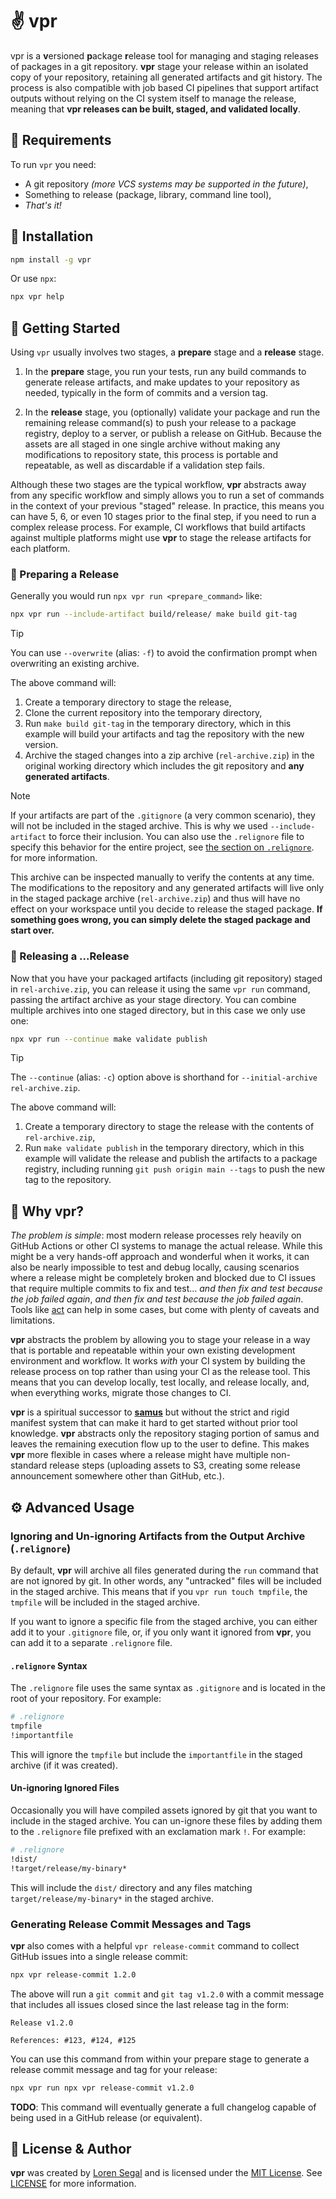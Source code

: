 # ✌️ vpr

vpr is a **v**ersioned **p**ackage **r**elease tool for managing and staging releases of packages in a git repository.
**vpr** stage your release within an isolated copy of your repository, retaining all generated artifacts and git
history. The process is also compatible with job based CI pipelines that support artifact outputs without relying on the
CI system itself to manage the release, meaning that **vpr releases can be built, staged, and validated locally**.

## 📃 Requirements

To run `vpr` you need:

- A git repository _(more VCS systems may be supported in the future)_,
- Something to release (package, library, command line tool),
- _That's it!_

## 💽 Installation

```sh
npm install -g vpr
```

Or use `npx`:

```sh
npx vpr help
```

## 👋 Getting Started

Using `vpr` usually involves two stages, a **prepare** stage and a **release** stage.

1. In the **prepare** stage, you run your tests, run any build commands to generate release artifacts, and make updates
   to your repository as needed, typically in the form of commits and a version tag.

2. In the **release** stage, you (optionally) validate your package and run the remaining release command(s) to push
   your release to a package registry, deploy to a server, or publish a release on GitHub. Because the assets are all
   staged in one single archive without making any modifications to repository state, this process is portable and
   repeatable, as well as discardable if a validation step fails.

Although these two stages are the typical workflow, **vpr** abstracts away from any specific workflow and simply allows
you to run a set of commands in the context of your previous "staged" release. In practice, this means you can have
5, 6, or even 10 stages prior to the final step, if you need to run a complex release process. For example, CI workflows
that build artifacts against multiple platforms might use **vpr** to stage the release artifacts for each platform.

### 🍳 Preparing a Release

Generally you would run `npx vpr run <prepare_command>` like:

```sh
npx vpr run --include-artifact build/release/ make build git-tag
```

> [!TIP]
> You can use `--overwrite` (alias: `-f`) to avoid the confirmation prompt when overwriting an existing archive.

The above command will:

1. Create a temporary directory to stage the release,
2. Clone the current repository into the temporary directory,
3. Run `make build git-tag` in the temporary directory, which in this example will build your artifacts and tag the
   repository with the new version.
4. Archive the staged changes into a zip archive (`rel-archive.zip`) in the original working directory which includes
   the git repository and **any generated artifacts**.

> [!NOTE]
> If your artifacts are part of the `.gitignore` (a very common scenario), they will not be included in the staged
> archive. This is why we used `--include-artifact` to force their inclusion. You can also use the `.relignore` file to
> specify this behavior for the entire project, see [the section on `.relignore`](#ignoring-and-un-ignoring-artifacts-from-the-output-archive-relignore).
> for more information.

This archive can be inspected manually to verify the contents at any time. The modifications to the repository and any
generated artifacts will live only in the staged package archive (`rel-archive.zip`) and thus will have no effect on
your workspace until you decide to release the staged package.
**If something goes wrong, you can simply delete the staged package and start over.**

### 🚀 Releasing a ...Release

Now that you have your packaged artifacts (including git repository) staged in `rel-archive.zip`, you can release it
using the same `vpr run` command, passing the artifact archive as your stage directory. You can combine multiple
archives into one staged directory, but in this case we only use one:

```sh
npx vpr run --continue make validate publish
```

> [!TIP]
> The `--continue` (alias: `-c`) option above is shorthand for `--initial-archive rel-archive.zip`.

The above command will:

1. Create a temporary directory to stage the release with the contents of `rel-archive.zip`,
2. Run `make validate publish` in the temporary directory, which in this example will validate the release and publish
   the artifacts to a package registry, including running `git push origin main --tags` to push the new tag to the
   repository.

## 🤔 Why **vpr**?

_The problem is simple_: most modern release processes rely heavily on GitHub Actions or other CI systems to manage
the actual release. While this might be a very hands-off approach and wonderful when it works, it can also be nearly
impossible to test and debug locally, causing scenarios where a release might be completely broken and blocked due to CI
issues that require multiple commits to fix and test... _and then fix and test because the job failed again_,
_and then fix and test because the job failed again_. Tools like [act](https://github.com/nektos/act) can help in
some cases, but come with plenty of caveats and limitations.

**vpr** abstracts the problem by allowing you to stage your release in a way that is portable and repeatable within your
own existing development environment and workflow. It works _with_ your CI system by building the release process on top
rather than using your CI as the release tool. This means that you can develop locally, test locally, and release
locally, and, when everything works, migrate those changes to CI.

**vpr** is a spiritual successor to [**samus**](https://github.com/lsegal/samus) but without the strict and rigid
manifest system that can make it hard to get started without prior tool knowledge. **vpr** abstracts only the repository
staging portion of samus and leaves the remaining execution flow up to the user to define. This makes **vpr** more
flexible in cases where a release might have multiple non-standard release steps (uploading assets to S3, creating some
release announcement somewhere other than GitHub, etc.).

## ⚙️ Advanced Usage

### Ignoring and Un-ignoring Artifacts from the Output Archive (`.relignore`)

By default, **vpr** will archive all files generated during the `run` command that are not ignored by git. In other words,
any "untracked" files will be included in the staged archive. This means that if you `vpr run touch tmpfile`, the `tmpfile`
will be included in the staged archive.

If you want to ignore a specific file from the staged archive, you can either add it to your `.gitignore` file, or, if
you only want it ignored from **vpr**, you can add it to a separate `.relignore` file.

#### `.relignore` Syntax

The `.relignore` file uses the same syntax as `.gitignore` and is located in the root of your repository. For example:

```sh
# .relignore
tmpfile
!importantfile
```

This will ignore the `tmpfile` but include the `importantfile` in the staged archive (if it was created).

#### Un-ignoring Ignored Files

Occasionally you will have compiled assets ignored by git that you want to include in the staged archive. You can
un-ignore these files by adding them to the `.relignore` file prefixed with an exclamation mark `!`. For example:

```sh
# .relignore
!dist/
!target/release/my-binary*
```

This will include the `dist/` directory and any files matching `target/release/my-binary*` in the staged archive.

### Generating Release Commit Messages and Tags

**vpr** also comes with a helpful `vpr release-commit` command to collect GitHub issues into a single release commit:

```sh
npx vpr release-commit 1.2.0
```

The above will run a `git commit` and `git tag v1.2.0` with a commit message that includes all issues closed since the
last release tag in the form:

```text
Release v1.2.0

References: #123, #124, #125
```

You can use this command from within your prepare stage to generate a release commit message and tag for your release:

```sh
npx vpr run npx vpr release-commit v1.2.0
```

**TODO**: This command will eventually generate a full changelog capable of being used in a GitHub release (or equivalent).

## 📖 License & Author

**vpr** was created by <ins>Loren Segal</ins> and is licensed under the <ins>MIT License</ins>. See [LICENSE](LICENSE) for more information.
